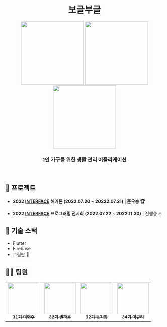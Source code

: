 <h1 align="center"> 보글부글 </h1>

<p align="center">
<img width = "200px;" src="https://user-images.githubusercontent.com/41139770/180481126-1a6c719c-4a06-46d3-bd6f-d412a2a54028.png" /> <img width = "200px;" src="https://user-images.githubusercontent.com/41139770/180481146-44610131-7bba-4e52-8e74-cc88d70c35da.png" /> <img width = "200px;" src="https://user-images.githubusercontent.com/41139770/180481182-5671710b-9bcd-4b1c-92b2-45e47c758a43.png" />
</p>

<h3 align="center">1인 가구를 위한 생활 관리 어플리케이션 </h3>

</br>

## 🎉 프로젝트

- **2022 [INTERFACE](https://github.com/sejonginterface) 해커톤 (2022.07.20 ~ 20222.07.21) | 준우승 🏆**

- **2022 [INTERFACE](https://github.com/sejonginterface) 프로그래밍 전시회  (2022.07.22 ~ 2022.11.30)** | 진행중 🔥

## 🌈 기술 스택

- Flutter
- Firebase
- 그림판 🎨

## 👩‍💻 팀원

<table>
  <tr>
     <td align="center"><a href="https://github.com/alro923"><img src="https://github.com/alro923.png" width="100px;" alt=""/><br/><sub><b>31기 이현주</b></sub></a><br/></td>
     <td align="center"><a href="https://github.com/HayunKwon"><img src="https://github.com/HayunKwon.png" width="100px;" alt=""/><br/><sub><b>32기 권하윤</b></sub></a><br/></td>
     <td align="center"><a href="https://github.com/ddongguri"><img src="https://github.com/ddongguri.png" width="100px;" alt=""/><br/><sub><b>32기 동기창</b></sub></a><br/></td>
     <td align="center"><a href="https://github.com/cu29635"><img src="https://github.com/cu29635.png" width="100px;" alt=""/><br/><sub><b>34기 이규리</b></sub></a><br/></td>
  </tr>
</table>

